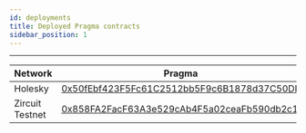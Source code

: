 ```yaml
---
id: deployments
title: Deployed Pragma contracts
sidebar_position: 1
---
```


---



| Network| Pragma |
|---------------|---------------|
| Holesky | [0x50fEbf423F5Fc61C2512bb5F9c6B1878d37C50DF](https://holesky.etherscan.io/address/0x50fEbf423F5Fc61C2512bb5F9c6B1878d37C50DF) |
| Zircuit Testnet| [0x858FA2FacF63A3e529cAb4F5a02ceaFb590db2c1](https://explorer.testnet.zircuit.com/address/0x858FA2FacF63A3e529cAb4F5a02ceaFb590db2c1) | 

